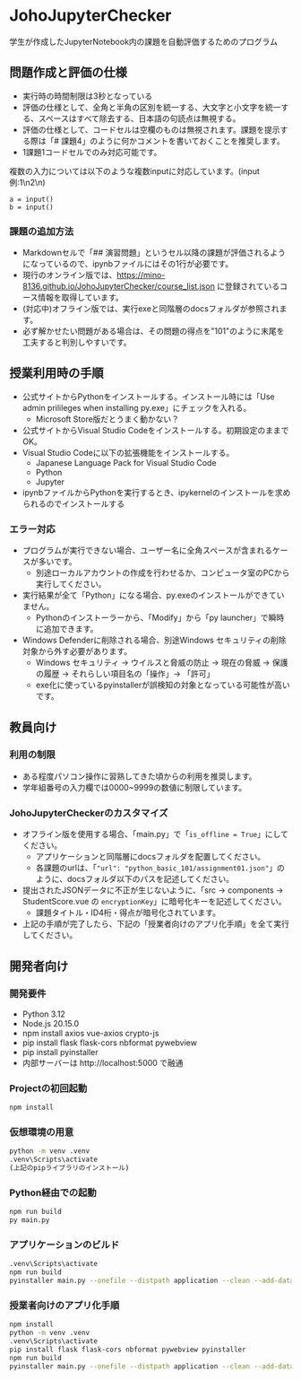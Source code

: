 # JohoJupyterChecker

学生が作成したJupyterNotebook内の課題を自動評価するためのプログラム

## 問題作成と評価の仕様
- 実行時の時間制限は3秒となっている
- 評価の仕様として、全角と半角の区別を統一する、大文字と小文字を統一する、スペースはすべて除去する、日本語の句読点は無視する。
- 評価の仕様として、コードセルは空欄のものは無視されます。課題を提示する際は「# 課題4」のように何かコメントを書いておくことを推奨します。
- 1課題1コードセルでのみ対応可能です。

複数の入力については以下のような複数inputに対応しています。(input例:1\n2\n)
```
a = input() 
b = input()
```

### 課題の追加方法
- Markdownセルで「## 演習問題」というセル以降の課題が評価されるようになっているので、ipynbファイルにはその1行が必要です。
- 現行のオンライン版では、https://mino-8136.github.io/JohoJupyterChecker/course_list.json に登録されているコース情報を取得しています。
- (対応中)オフライン版では、実行exeと同階層のdocsフォルダが参照されます。
- 必ず解かせたい問題がある場合は、その問題の得点を"101"のように末尾を工夫すると判別しやすいです。

## 授業利用時の手順
- 公式サイトからPythonをインストールする。インストール時には「Use admin prilileges when installing py.exe」にチェックを入れる。
  - Microsoft Store版だとうまく動かない？
- 公式サイトからVisual Studio Codeをインストールする。初期設定のままでOK。
- Visual Studio Codeに以下の拡張機能をインストールする。
  - Japanese Language Pack for Visual Studio Code
  - Python
  - Jupyter
- ipynbファイルからPythonを実行するとき、ipykernelのインストールを求められるのでインストールする

### エラー対応
- プログラムが実行できない場合、ユーザー名に全角スペースが含まれるケースが多いです。
  - 別途ローカルアカウントの作成を行わせるか、コンピュータ室のPCから実行してください。
- 実行結果が全て「Python」になる場合、py.exeのインストールができていません。
  - Pythonのインストーラーから、「Modify」から「py launcher」で瞬時に追加できます。
- Windows Defenderに削除される場合、別途Windows セキュリティの削除対象から外す必要があります。
  - Windows セキュリティ → ウイルスと脅威の防止 → 現在の脅威 → 保護の履歴 → それらしい項目名の「操作」→ 「許可」
  - exe化に使っているpyinstallerが誤検知の対象となっている可能性が高いです。
 
## 教員向け
### 利用の制限
- ある程度パソコン操作に習熟してきた頃からの利用を推奨します。
- 学年組番号の入力欄では0000~9999の数値に制限しています。

### JohoJupyterCheckerのカスタマイズ
- オフライン版を使用する場合、「main.py」で「`is_offline = True`」にしてください。
  - アプリケーションと同階層にdocsフォルダを配置してください。
  - 各課題のurlは、「`"url": "python_basic_101/assignment01.json"`」のように、docsフォルダ以下のパスを記述してください。
- 提出されたJSONデータに不正が生じないように、「src -> components -> StudentScore.vue の `encryptionKey`」に暗号化キーを記述してください。
  - 課題タイトル・ID4桁・得点が暗号化されています。
- 上記の手順が完了したら、下記の「授業者向けのアプリ化手順」を全て実行してください。

## 開発者向け

### 開発要件
- Python 3.12
- Node.js 20.15.0
- npm install axios vue-axios crypto-js
- pip install flask flask-cors nbformat pywebview
- pip install pyinstaller
- 内部サーバーは http://localhost:5000 で融通

### Projectの初回起動
```sh
npm install
```

### 仮想環境の用意
```sh
python -m venv .venv
.venv\Scripts\activate
(上記のpipライブラリのインストール)
```

### Python経由での起動
```sh
npm run build
py main.py
```

### アプリケーションのビルド
```sh
.venv\Scripts\activate
npm run build
pyinstaller main.py --onefile --distpath application --clean --add-data "dist;dist" -n JohoJupyterChecker
```

### 授業者向けのアプリ化手順
```sh
npm install
python -m venv .venv
.venv\Scripts\activate
pip install flask flask-cors nbformat pywebview pyinstaller
npm run build
pyinstaller main.py --onefile --distpath application --clean --add-data "dist;dist" -n JohoJupyterChecker
```
